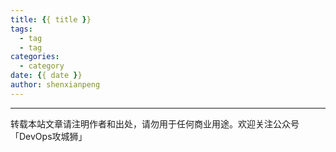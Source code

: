 ```yaml
---
title: {{ title }}
tags:
  - tag
  - tag
categories:
  - category
date: {{ date }}
author: shenxianpeng
---
```



---

转载本站文章请注明作者和出处，请勿用于任何商业用途。欢迎关注公众号「DevOps攻城狮」
